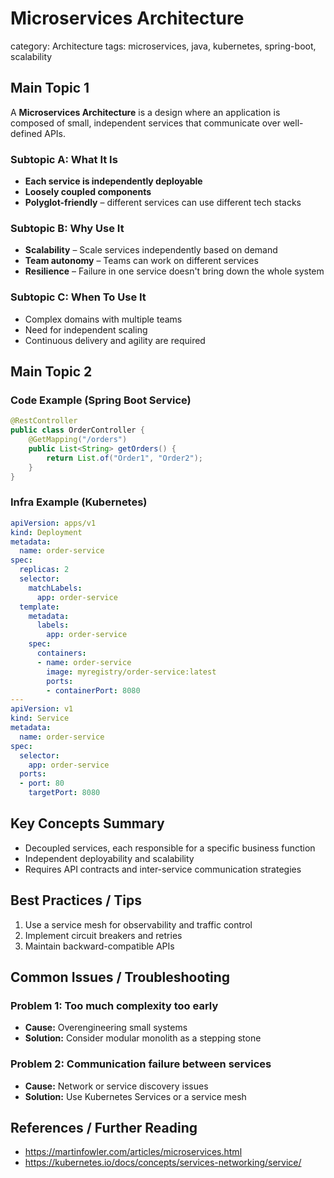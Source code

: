 # Microservices Architecture
category: Architecture
tags: microservices, java, kubernetes, spring-boot, scalability
## Main Topic 1
A **Microservices Architecture** is a design where an application is composed of small, independent services that communicate over well-defined APIs.

### Subtopic A: What It Is
- **Each service is independently deployable**
- **Loosely coupled components**
- **Polyglot-friendly** – different services can use different tech stacks

### Subtopic B: Why Use It
- **Scalability** – Scale services independently based on demand
- **Team autonomy** – Teams can work on different services
- **Resilience** – Failure in one service doesn't bring down the whole system

### Subtopic C: When To Use It
- Complex domains with multiple teams
- Need for independent scaling
- Continuous delivery and agility are required

## Main Topic 2
### Code Example (Spring Boot Service)
```java
@RestController
public class OrderController {
    @GetMapping("/orders")
    public List<String> getOrders() {
        return List.of("Order1", "Order2");
    }
}
```

### Infra Example (Kubernetes)
```yaml
apiVersion: apps/v1
kind: Deployment
metadata:
  name: order-service
spec:
  replicas: 2
  selector:
    matchLabels:
      app: order-service
  template:
    metadata:
      labels:
        app: order-service
    spec:
      containers:
      - name: order-service
        image: myregistry/order-service:latest
        ports:
        - containerPort: 8080
---
apiVersion: v1
kind: Service
metadata:
  name: order-service
spec:
  selector:
    app: order-service
  ports:
  - port: 80
    targetPort: 8080
```

## Key Concepts Summary
- Decoupled services, each responsible for a specific business function
- Independent deployability and scalability
- Requires API contracts and inter-service communication strategies

## Best Practices / Tips
1. Use a service mesh for observability and traffic control
2. Implement circuit breakers and retries
3. Maintain backward-compatible APIs

## Common Issues / Troubleshooting
### Problem 1: Too much complexity too early
- **Cause:** Overengineering small systems
- **Solution:** Consider modular monolith as a stepping stone

### Problem 2: Communication failure between services
- **Cause:** Network or service discovery issues
- **Solution:** Use Kubernetes Services or a service mesh

## References / Further Reading
- https://martinfowler.com/articles/microservices.html
- https://kubernetes.io/docs/concepts/services-networking/service/
